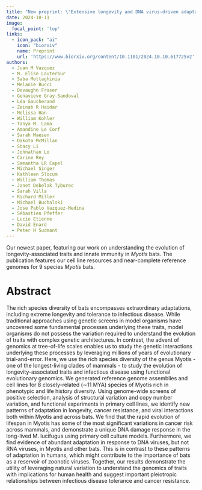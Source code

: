 ```yaml
---
title: "New preprint: \"Extensive longevity and DNA virus-driven adaptation in nearctic Myotis bats\""
date: 2024-10-11
image:
  focal_point: 'top'
links:
  - icon_pack: "ai"
    icon: "biorxiv"
    name: Preprint
    url: 'https://www.biorxiv.org/content/10.1101/2024.10.10.617725v2'
authors:
  - Juan M Vazquez
  - M. Elise Lauterbur
  - Saba Mottaghinia
  - Melanie Bucci
  - Devaughn Fraser
  - Genavieve Gray-Sandoval
  - Léa Gaucherand
  - Zeinab R Haidar
  - Melissa Han
  - William Kohler
  - Tanya M. Lama
  - Amandine Le Corf
  - Sarah Maesen
  - Dakota McMillan
  - Stacy Li
  - Johnathan Lo
  - Carine Rey
  - Samantha LR Capel
  - Michael Singer
  - Kathleen Slocum
  - William Thomas
  - Janet Debelak Tyburec
  - Sarah Villa
  - Richard Miller
  - Michael Buchalski
  - Jose Pablo Vazquez-Medina
  - Sébastien Pfeffer
  - Lucie Etienne
  - David Enard
  - Peter H Sudmant
---
```


Our newest paper, featuring our work on understanding the evolution of longevity-associated traits and innate immunity in _Myotis_ bats. The publication features our cell line resources and near-complete reference genomes for 9 species _Myotis_ bats. 

<!--More-->

# Abstract

The rich species diversity of bats encompasses extraordinary adaptations, including extreme longevity and tolerance to infectious disease. While traditional approaches using genetic screens in model organisms have uncovered some fundamental processes underlying these traits, model organisms do not possess the variation required to understand the evolution of traits with complex genetic architectures. In contrast, the advent of genomics at tree-of-life scales enables us to study the genetic interactions underlying these processes by leveraging millions of years of evolutionary trial-and-error. Here, we use the rich species diversity of the genus Myotis - one of the longest-living clades of mammals - to study the evolution of longevity-associated traits and infectious disease using functional evolutionary genomics. We generated reference genome assemblies and cell lines for 8 closely-related (∼11 MYA) species of Myotis rich in phenotypic and life history diversity. Using genome-wide screens of positive selection, analysis of structural variation and copy number variation, and functional experiments in primary cell lines, we identify new patterns of adaptation in longevity, cancer resistance, and viral interactions both within Myotis and across bats. We find that the rapid evolution of lifespan in Myotis has some of the most significant variations in cancer risk across mammals, and demonstrate a unique DNA damage response in the long-lived M. lucifugus using primary cell culture models. Furthermore, we find evidence of abundant adaptation in response to DNA viruses, but not RNA viruses, in Myotis and other bats. This is in contrast to these patterns of adaptation in humans, which might contribute to the importance of bats as a reservoir of zoonotic viruses. Together, our results demonstrate the utility of leveraging natural variation to understand the genomics of traits with implications for human health and suggest important pleiotropic relationships between infectious disease tolerance and cancer resistance.
